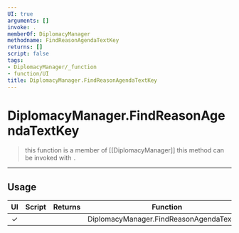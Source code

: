 ```yaml
---
UI: true
arguments: []
invoke: .
memberOf: DiplomacyManager
methodname: FindReasonAgendaTextKey
returns: []
script: false
tags:
- DiplomacyManager/_function
- function/UI
title: DiplomacyManager.FindReasonAgendaTextKey
---
```

# DiplomacyManager.FindReasonAgendaTextKey
> this function is a member of [[DiplomacyManager]]
> this method can be invoked with `.`
-----
## Usage
|  UI | Script | Returns | Function | Arguments |
|:---:|:------:|-------:|:--------:|:---------|
|✓| ||DiplomacyManager.FindReasonAgendaTextKey||
